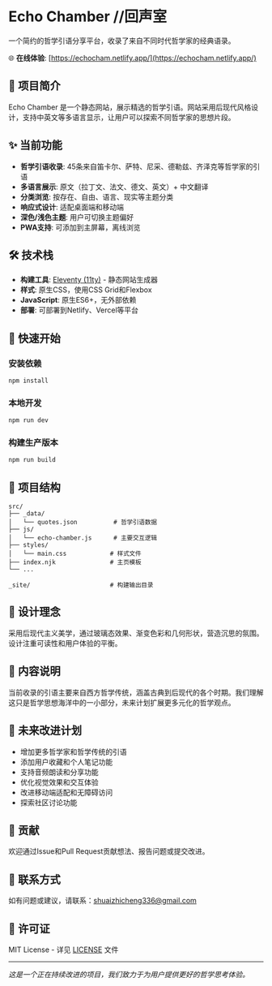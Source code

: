 # Echo Chamber //回声室

一个简约的哲学引语分享平台，收录了来自不同时代哲学家的经典语录。

🌐 **在线体验**: [https://echocham.netlify.app/](https://echocham.netlify.app/)

## 📖 项目简介

Echo Chamber 是一个静态网站，展示精选的哲学引语。网站采用后现代风格设计，支持中英文等多语言显示，让用户可以探索不同哲学家的思想片段。

## ✨ 当前功能

- **哲学引语收录**: 45条来自笛卡尔、萨特、尼采、德勒兹、齐泽克等哲学家的引语
- **多语言展示**: 原文（拉丁文、法文、德文、英文）+ 中文翻译
- **分类浏览**: 按存在、自由、语言、现实等主题分类
- **响应式设计**: 适配桌面端和移动端
- **深色/浅色主题**: 用户可切换主题偏好
- **PWA支持**: 可添加到主屏幕，离线浏览

## 🛠 技术栈

- **构建工具**: [Eleventy (11ty)](https://www.11ty.dev/) - 静态网站生成器
- **样式**: 原生CSS，使用CSS Grid和Flexbox
- **JavaScript**: 原生ES6+，无外部依赖
- **部署**: 可部署到Netlify、Vercel等平台

## 🚀 快速开始

### 安装依赖
```bash
npm install
```

### 本地开发
```bash
npm run dev
```

### 构建生产版本
```bash
npm run build
```

## 📁 项目结构

```
src/
├── _data/
│   └── quotes.json          # 哲学引语数据
├── js/
│   └── echo-chamber.js      # 主要交互逻辑
├── styles/
│   └── main.css            # 样式文件
├── index.njk               # 主页模板
└── ...

_site/                      # 构建输出目录
```

## 🎨 设计理念

采用后现代主义美学，通过玻璃态效果、渐变色彩和几何形状，营造沉思的氛围。设计注重可读性和用户体验的平衡。

## 📝 内容说明

当前收录的引语主要来自西方哲学传统，涵盖古典到后现代的各个时期。我们理解这只是哲学思想海洋中的一小部分，未来计划扩展更多元化的哲学观点。

## 🔮 未来改进计划

- 增加更多哲学家和哲学传统的引语
- 添加用户收藏和个人笔记功能
- 支持音频朗读和分享功能
- 优化视觉效果和交互体验
- 改进移动端适配和无障碍访问
- 探索社区讨论功能

## 🤝 贡献

欢迎通过Issue和Pull Request贡献想法、报告问题或提交改进。

## 📧 联系方式

如有问题或建议，请联系：shuaizhicheng336@gmail.com

## 📄 许可证

MIT License - 详见 [LICENSE](LICENSE) 文件

---

*这是一个正在持续改进的项目，我们致力于为用户提供更好的哲学思考体验。* 
